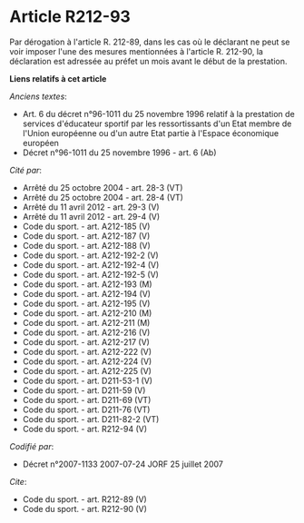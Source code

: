 # Article R212-93

Par dérogation à l'article R. 212-89, dans les cas où le déclarant ne peut se voir imposer l'une des mesures mentionnées à
l'article R. 212-90, la déclaration est adressée au préfet un mois avant le début de la prestation.

**Liens relatifs à cet article**

_Anciens textes_:

  - Art. 6 du décret n°96-1011 du 25 novembre 1996 relatif à la prestation de services d'éducateur sportif par les ressortissants d'un Etat membre de l'Union européenne ou d'un autre Etat partie à l'Espace économique européen
  - Décret n°96-1011 du 25 novembre 1996 - art. 6 (Ab)

_Cité par_:

  - Arrêté du 25 octobre 2004 - art. 28-3 (VT)
  - Arrêté du 25 octobre 2004 - art. 28-4 (VT)
  - Arrêté du 11 avril 2012 - art. 29-3 (V)
  - Arrêté du 11 avril 2012 - art. 29-4 (V)
  - Code du sport. - art. A212-185 (V)
  - Code du sport. - art. A212-187 (V)
  - Code du sport. - art. A212-188 (V)
  - Code du sport. - art. A212-192-2 (V)
  - Code du sport. - art. A212-192-4 (V)
  - Code du sport. - art. A212-192-5 (V)
  - Code du sport. - art. A212-193 (M)
  - Code du sport. - art. A212-194 (V)
  - Code du sport. - art. A212-195 (V)
  - Code du sport. - art. A212-210 (M)
  - Code du sport. - art. A212-211 (M)
  - Code du sport. - art. A212-216 (V)
  - Code du sport. - art. A212-217 (V)
  - Code du sport. - art. A212-222 (V)
  - Code du sport. - art. A212-224 (V)
  - Code du sport. - art. A212-225 (V)
  - Code du sport. - art. D211-53-1 (V)
  - Code du sport. - art. D211-59 (V)
  - Code du sport. - art. D211-69 (VT)
  - Code du sport. - art. D211-76 (VT)
  - Code du sport. - art. D211-82-2 (VT)
  - Code du sport. - art. R212-94 (V)

_Codifié par_:

  - Décret n°2007-1133 2007-07-24 JORF 25 juillet 2007

_Cite_:

  - Code du sport. - art. R212-89 (V)
  - Code du sport. - art. R212-90 (V)
